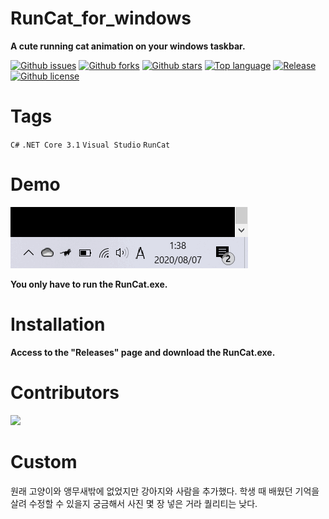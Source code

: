 # RunCat_for_windows

**A cute running cat animation on your windows taskbar.**

[![Github issues](https://img.shields.io/github/issues/Kyome22/RunCat_for_windows)](https://github.com/Kyome22/RunCat_for_windows/issues)
[![Github forks](https://img.shields.io/github/forks/Kyome22/RunCat_for_windows)](https://github.com/Kyome22/RunCat_for_windows/network/members)
[![Github stars](https://img.shields.io/github/stars/Kyome22/RunCat_for_windows)](https://github.com/Kyome22/RunCat_for_windows/stargazers)
[![Top language](https://img.shields.io/github/languages/top/Kyome22/RunCat_for_windows)](https://github.com/Kyome22/RunCat_for_windows/)
[![Release](https://img.shields.io/github/v/release/Kyome22/RunCat_for_windows)]()
[![Github license](https://img.shields.io/github/license/Kyome22/RunCat_for_windows)](https://github.com/Kyome22/RunCat_for_windows/)

# Tags

`C#` `.NET Core 3.1` `Visual Studio` `RunCat`

# Demo

![Demo](RunCat/resources/runcat_demo.gif)

**You only have to run the RunCat.exe.**

# Installation

**Access to the "Releases" page and download the RunCat.exe.**

# Contributors

<a href="https://github.com/Kyome22/RunCat_for_windows/graphs/contributors">
  <img src="https://contrib.rocks/image?repo=Kyome22/RunCat_for_windows" />
</a>

<!-- Please do not delete the below comment. -->
<!-- CREATED_BY_LEADYOU_README_GENERATOR -->

# Custom

원래 고양이와 앵무새밖에 없었지만 강아지와 사람을 추가했다.
학생 때 배웠던 기억을 살려 수정할 수 있을지 궁금해서 사진 몇 장 넣은 거라 퀄리티는 낮다.

